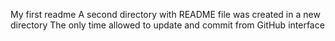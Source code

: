 My first readme
A second directory with README file was created in a new directory
The only time allowed to update and commit from GitHub interface


